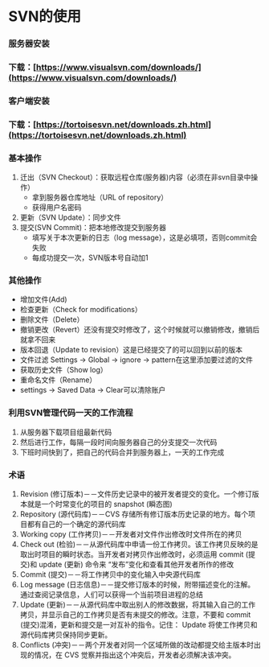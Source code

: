 # SVN的使用

### 服务器安装

### 下载：[https://www.visualsvn.com/downloads/](https://www.visualsvn.com/downloads/)

### 客户端安装

### 下载：[https://tortoisesvn.net/downloads.zh.html](https://tortoisesvn.net/downloads.zh.html)

### 基本操作

1. 迁出（SVN Checkout）：获取远程仓库(服务器)内容（必须在非svn目录中操作）
	- 拿到服务器仓库地址（URL of repository）
	- 获得用户名密码
2. 更新（SVN Update）：同步文件
3. 提交(SVN Commit)：把本地修改提交到服务器
	- 填写关于本次更新的日志（log message），这是必填项，否则commit会失败
	- 每成功提交一次，SVN版本号自动加1

### 其他操作

- 增加文件(Add)
- 检查更新（Check for modifications）
- 删除文件（Delete）
- 撤销更改（Revert）还没有提交时修改了，这个时候就可以撤销修改，撤销后就拿不回来
- 版本回退（Update to revision）这是已经提交了的可以回到以前的版本
- 文件过滤 Settings -> Global -> ignore -> pattern在这里添加要过滤的文件
- 获取历史文件（Show log）
- 重命名文件（Rename）
- settings -> Saved Data -> Clear可以清除账户

### 利用SVN管理代码一天的工作流程

1. 从服务器下载项目组最新代码
2. 然后进行工作，每隔一段时间向服务器自己的分支提交一次代码
3. 下班时间快到了，把自己的代码合并到服务器上，一天的工作完成

### 术语

1. Revision (修订版本)－－文件历史记录中的被开发者提交的变化。一个修订版本就是一个时常变化的项目的 snapshot (瞬态图)
2. Repository (源代码库)－－CVS 存储所有修订版本历史记录的地方。每个项目都有自己的一个确定的源代码库
3. Working copy (工作拷贝)－－开发者对文件作出修改时文件所在的拷贝
4. Check out (检验)－－从源代码库中申请一份工作拷贝。该工作拷贝反映的是取出时项目的瞬时状态。当开发者对拷贝作出修改时，必须运用 commit (提交)和 update (更新) 命令来 “发布”变化和查看其他开发者所作的修改
5. Commit (提交)－－将工作拷贝中的变化输入中央源代码库
6. Log message (日志信息)－－提交修订版本的时候，附带描述变化的注解。通过查阅记录信息，人们可以获得一个当前项目进程的总结
7. Update (更新)－－从源代码库中取出别人的修改数据，将其输入自己的工作拷贝，并显示自己的工作拷贝是否有未提交的修改。注意，不要和 commit (提交)混淆，更新和提交是一对互补的指令。记住： Update 将使工作拷贝和源代码库拷贝保持同步更新。
8. Conflicts (冲突)－－两个开发者对同一个区域所做的改动都提交给主版本时出现的情况，在 CVS 觉察并指出这个冲突后，开发者必须解决该冲突。